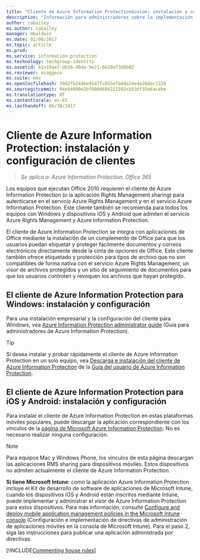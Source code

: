 ```yaml
---
title: "Cliente de Azure Information Protection&colon; instalación y configuración"
description: "Información para administradores sobre la implementación del cliente de Azure Information Protection en dispositivos móviles y equipos con Windows."
author: cabailey
ms.author: cabailey
manager: mbaldwin
ms.date: 02/08/2017
ms.topic: article
ms.prod: 
ms.service: information-protection
ms.technology: techgroup-identity
ms.assetid: b1a19ae7-db26-40da-9e21-6620af3d0b02
ms.reviewer: esaggese
ms.suite: ems
ms.openlocfilehash: 39d2fb244be91d7fc655efbdda24e4e268ac1329
ms.sourcegitcommit: 04eb4990e2bf0004684221592cb93df35e6acebe
ms.translationtype: HT
ms.contentlocale: es-ES
ms.lasthandoff: 06/30/2017
---
```

# <a name="azure-information-protection-client-installation-and-configuration-for-clients"></a>Cliente de Azure Information Protection: instalación y configuración de clientes

>*Se aplica a: Azure Information Protection, Office 365*

Los equipos que ejecutan Office 2010 requieren el cliente de Azure Information Protection (o la aplicación Rights Management sharing) para autenticarse en el servicio Azure Rights Management y en el servicio Azure Information Protection. Este cliente también se recomienda para todos los equipos con Windows y dispositivos iOS y Android que admiten el servicio Azure Rights Management y Azure Information Protection. 

El cliente de Azure Information Protection se integra con aplicaciones de Office mediante la instalación de un complemento de Office para que los usuarios puedan etiquetar y proteger fácilmente documentos y correos electrónicos directamente desde la cinta de opciones de Office. Este cliente también ofrece etiquetado y protección para tipos de archivo que no son compatibles de forma nativa con el servicio Azure Rights Management, un visor de archivos protegidos y un sitio de seguimiento de documentos para que los usuarios controlen y revoquen los archivos que hayan protegido.

## <a name="the-azure-information-protection-client-for-windows-installation-and-configuration"></a>El cliente de Azure Information Protection para Windows: instalación y configuración
Para una instalación empresarial y la configuración del cliente para Windows, vea [Azure Information Protection administrator guide](../rms-client/client-admin-guide.md) (Guía para administradores de Azure Information Protection).

> [!TIP]
> Si desea instalar y probar rápidamente el cliente de Azure Information Protection en un solo equipo, vea [Descarga e instalación del cliente de Azure Information Protection](../rms-client/install-client-app.md) de la [Guía del usuario de Azure Information Protection](../rms-client/client-user-guide.md).

## <a name="the-azure-information-protection-client-for-ios-and-android-installation-and-management"></a>El cliente de Azure Information Protection para iOS y Android: instalación y configuración
Para instalar el cliente de Azure Information Protection en estas plataformas móviles populares, puede descargar la aplicación correspondiente con los vínculos de la [página de Microsoft Azure Information Protection](http://go.microsoft.com/fwlink/?LinkId=303970). No es necesario realizar ninguna configuración.

> [!NOTE]
> Para equipos Mac y Windows Phone, los vínculos de esta página descargan las aplicaciones RMS sharing para dispositivos móviles. Estos dispositivos no admiten actualmente el cliente de Azure Information Protection.

**Si tiene Microsoft Intune**: como la aplicación Azure Information Protection incluye el Kit de desarrollo de software de aplicaciones de Microsoft Intune, cuando los dispositivos iOS y Android están inscritos mediante Intune, puede implementar y administrar el visor de Azure Information Protection para estos dispositivos. Para más información, consulte [Configure and deploy mobile application management policies in the Microsoft Intune console](/intune/deploy-use/configure-and-deploy-mobile-application-management-policies-in-the-microsoft-intune-console) (Configuración e implementación de directivas de administración de aplicaciones móviles en la consola de Microsoft Intune). Para el paso 2, siga las instrucciones para publicar una aplicación administrada por directivas.

[!INCLUDE[Commenting house rules](../includes/houserules.md)]


